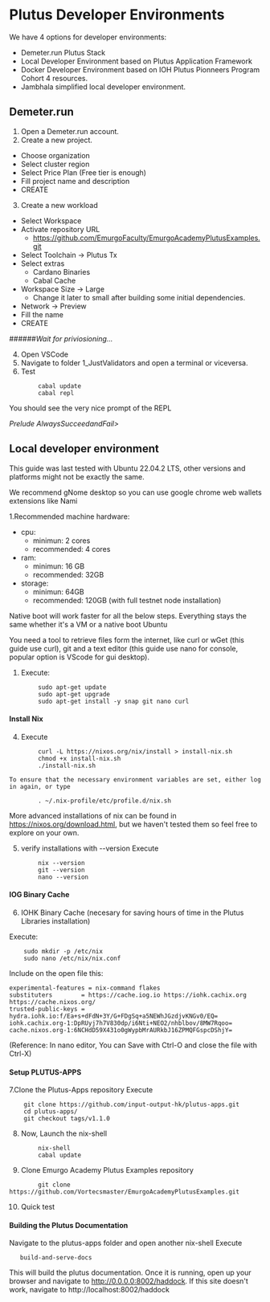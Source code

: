# Plutus Developer Environments



We have 4 options for developer environments:
* Demeter.run Plutus Stack
* Local Developer Environment based on Plutus Application Framework
* Docker Developer Environment based on IOH Plutus Pionneers Program Cohort 4 resources.
* Jambhala simplified local developer environment.

## Demeter.run

1. Open a Demeter.run account.
2. Create a new project.
* Choose organization
* Select cluster region
* Select Price Plan (Free tier is enough)
* Fill project name and description
* CREATE
3. Create a new workload
* Select Workspace
* Activate repository URL
  * https://github.com/EmurgoFaculty/EmurgoAcademyPlutusExamples.git
* Select Toolchain -> Plutus Tx 
* Select extras 
  * Cardano Binaries
  * Cabal Cache
* Workspace Size -> Large 
  * Change it later to small after building some initial dependencies.
* Network -> Preview 
* Fill the name 
* CREATE
  
######_Wait for priviosioning..._

4. Open VSCode
5. Navigate to folder 1_JustValidators and open a terminal or viceversa.
6. Test
``` 
        cabal update
        cabal repl
```

You should see the very nice prompt of the REPL

_Prelude AlwaysSucceedandFail>_



## Local developer environment

This guide was last tested with Ubuntu 22.04.2 LTS, other versions and platforms might not be exactly the same.

We recommend gNome desktop so you can use google chrome web wallets extensions like Nami


1.Recommended machine hardware:
* cpu:
  * minimun: 2 cores
  * recommended: 4 cores
* ram:
  * minimun: 16 GB
  * recommended: 32GB
* storage:
  * minimun: 64GB
  * recommended: 120GB (with full testnet node installation)

Native boot will work faster for all the below steps. Everything stays the same whether it's a VM or a native boot Ubuntu

You need a tool to retrieve files form the internet, like curl or wGet (this guide use curl), git and a text editor (this guide use nano for console, popular option is VScode for gui desktop).

1. Execute:
```    
        sudo apt-get update
        sudo apt-get upgrade
        sudo apt-get install -y snap git nano curl
```
 


#### Install Nix 

4. Execute
```    
        curl -L https://nixos.org/nix/install > install-nix.sh
        chmod +x install-nix.sh
        ./install-nix.sh

To ensure that the necessary environment variables are set, either log in again, or type

        . ~/.nix-profile/etc/profile.d/nix.sh
```
More advanced installations of nix can be found in https://nixos.org/download.html, but we haven't tested them so feel free to explore on your own.



5.	verify installations with --version
Execute
```
        nix --version
        git --version
        nano --version
```
#### IOG Binary Cache

6. IOHK Binary Cache (necesary for saving hours of time in the Plutus Libraries installation)

Execute:
```
    sudo mkdir -p /etc/nix
    sudo nano /etc/nix/nix.conf
```
Include on the open file this:
```    
experimental-features = nix-command flakes
substituters        = https://cache.iog.io https://iohk.cachix.org https://cache.nixos.org/
trusted-public-keys = hydra.iohk.io:f/Ea+s+dFdN+3Y/G+FDgSq+a5NEWhJGzdjvKNGv0/EQ= iohk.cachix.org-1:DpRUyj7h7V830dp/i6Nti+NEO2/nhblbov/8MW7Rqoo= cache.nixos.org-1:6NCHdD59X431o0gWypbMrAURkbJ16ZPMQFGspcDShjY=

```
(Reference: In nano editor, You can Save with Ctrl-O and close the file with Ctrl-X)

#### Setup PLUTUS-APPS

7.Clone the Plutus-Apps repository
Execute
```
    git clone https://github.com/input-output-hk/plutus-apps.git
    cd plutus-apps/
    git checkout tags/v1.1.0
```

8. Now, Launch the nix-shell
```
        nix-shell
        cabal update
```

9. Clone Emurgo Academy Plutus Examples repository
``` 
        git clone https://github.com/Vortecsmaster/EmurgoAcademyPlutusExamples.git
```
10. Quick test


<!--
## NOW INSTALL AND RUN THE PLUTUS PLAYGROUND
1. In the same window change the directory by executing

```
        cd plutus-playground-server
        cabal update
        plutus-playground-server
```

Takes a while and ends with the text:
```
    Interpreter ready 
```  
  
 10. Open a *new* terminal (on the GUI or a new SSH connection if no gui)

11. Change into the plutus-apps and open nix
Execute
```

    cd plutus-apps/
    nix-shell
```    
    
12. Change into plutus-playground-client folder, update and start
```
        cd plutus-playground-client
        cabal update
        npm start
```
You might use a browser to navigate to https://localhost:8009 and be able to see the Plutus Application Playground, try compiling and running the test contract to see if you were successfull. -->


#### Building the Plutus Documentation 


Navigate to the plutus-apps folder and open another nix-shell 
Execute
 ```   
    build-and-serve-docs
```
This will build the plutus documentation. 
Once it is running, open up your browser and navigate to http://0.0.0.0:8002/haddock. If this site doesn't work, navigate to http://localhost:8002/haddock

